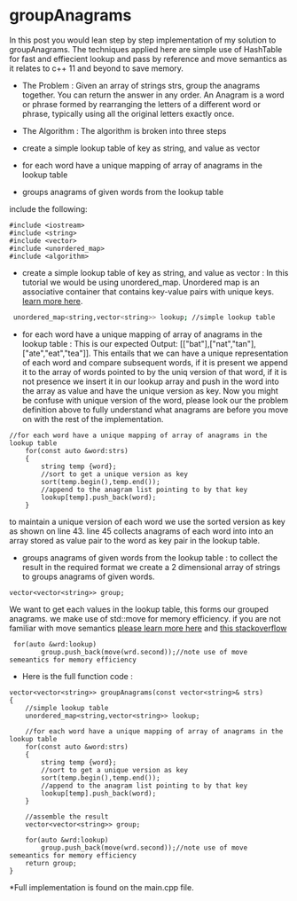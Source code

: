 # groupAnagrams
In this post you would lean step by step implementation of my solution to groupAnagrams.
The techniques applied here are simple use of HashTable for fast and effiecient lookup and pass by reference and move semantics as it relates to c++ 11 and beyond to save memory.

* The Problem :
Given an array of strings strs, group the anagrams together. You can return the answer in any order.
An Anagram is a word or phrase formed by rearranging the letters of a different word or phrase, typically using all the original letters exactly once.

* The Algorithm :
The algorithm is broken into three steps
* create a simple lookup table of key as string, and value as vector<string>
* for each word have a unique mapping of array of anagrams in the lookup table 
* groups anagrams of given words from the lookup table  

include the following:

```
#include <iostream>
#include <string>
#include <vector>
#include <unordered_map>
#include <algorithm>
```

* create a simple lookup table of key as string, and value as vector<string> :
  In this tutorial we would be using unordered_map. Unordered map is an associative container that contains key-value pairs with unique keys. [learn more here](https://en.cppreference.com/w/cpp/container/unordered_map).
```bash
 unordered_map<string,vector<string>> lookup; //simple lookup table
```

* for each word have a unique mapping of array of anagrams in the lookup table : 
This is our expected Output: [["bat"],["nat","tan"],["ate","eat","tea"]].
This entails that we can have a unique representation of each word and compare subsequent words, if it is present we append it to the array of words pointed to by the uniq version of that word, if it is not presence we insert it in our lookup array and push in the word into the array as value and have the unique version as key.
Now you might be confuse with unique version of the word, please look our the problem definition above to fully understand what anagrams are before you move on with the rest of the implementation.


```
//for each word have a unique mapping of array of anagrams in the lookup table
    for(const auto &word:strs)
    {
        string temp {word};
        //sort to get a unique version as key
        sort(temp.begin(),temp.end());
        //append to the anagram list pointing to by that key
        lookup[temp].push_back(word);
    }
```
to maintain a unique version of each word we use the sorted version as key as shown on line 43. line 45 collects anagrams of each word into into an array stored as value pair to the word as key pair in the lookup table.


* groups anagrams of given words from the lookup table :
  to collect the result in the required format we create a 2 dimensional array of strings to groups anagrams of given words.
```
vector<vector<string>> group;
```
We want to get each values in the lookup table, this forms our grouped anagrams. we make use of std::move for memory efficiency.
if you are not familiar with move semantics [please learn more here](https://en.cppreference.com/w/cpp/algorithm/move)  and [this stackoverflow](https://stackoverflow.com/questions/3413470/what-is-stdmove-and-when-should-it-be-used) 
```
 for(auto &wrd:lookup) 
    	group.push_back(move(wrd.second));//note use of move semeantics for memory efficiency
```

* Here is the full function code :
```
vector<vector<string>> groupAnagrams(const vector<string>& strs)
{
	//simple lookup table
    unordered_map<string,vector<string>> lookup;

    //for each word have a unique mapping of array of anagrams in the lookup table
    for(const auto &word:strs)
    {
        string temp {word};
        //sort to get a unique version as key
        sort(temp.begin(),temp.end());
        //append to the anagram list pointing to by that key
        lookup[temp].push_back(word);
    }

    //assemble the result
    vector<vector<string>> group;

    for(auto &wrd:lookup) 
    	group.push_back(move(wrd.second));//note use of move semeantics for memory efficiency
    return group;
}
```

*Full implementation is found on the main.cpp file.

